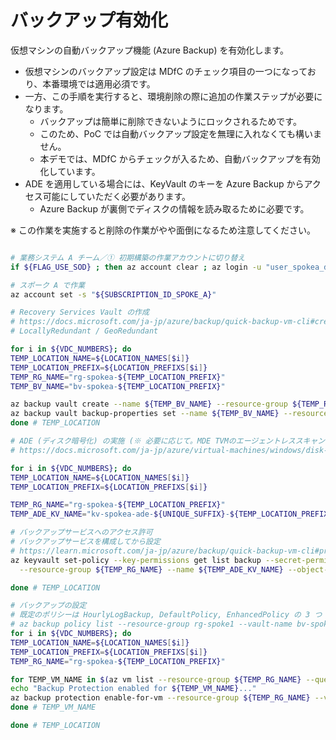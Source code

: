 # バックアップ有効化

仮想マシンの自動バックアップ機能 (Azure Backup) を有効化します。

- 仮想マシンのバックアップ設定は MDfC のチェック項目の一つになっており、本番環境では適用必須です。
- 一方、この手順を実行すると、環境削除の際に追加の作業ステップが必要になります。
  - バックアップは簡単に削除できないようにロックされるためです。
  - このため、PoC では自動バックアップ設定を無理に入れなくても構いません。
  - 本デモでは、MDfC からチェックが入るため、自動バックアップを有効化しています。
- ADE を適用している場合には、KeyVault のキーを Azure Backup からアクセス可能にしていただく必要があります。
  - Azure Backup が裏側でディスクの情報を読み取るために必要です。

※ この作業を実施すると削除の作業がやや面倒になるため注意してください。

```bash

# 業務システム A チーム／① 初期構築の作業アカウントに切り替え
if ${FLAG_USE_SOD} ; then az account clear ; az login -u "user_spokea_dev@${PRIMARY_DOMAIN_NAME}" -p "${ADMIN_PASSWORD}" ; fi

# スポーク A で作業
az account set -s "${SUBSCRIPTION_ID_SPOKE_A}"

# Recovery Services Vault の作成
# https://docs.microsoft.com/ja-jp/azure/backup/quick-backup-vm-cli#create-a-recovery-services-vault
# LocallyRedundant / GeoRedundant

for i in ${VDC_NUMBERS}; do
TEMP_LOCATION_NAME=${LOCATION_NAMES[$i]}
TEMP_LOCATION_PREFIX=${LOCATION_PREFIXS[$i]}
TEMP_RG_NAME="rg-spokea-${TEMP_LOCATION_PREFIX}"
TEMP_BV_NAME="bv-spokea-${TEMP_LOCATION_PREFIX}"

az backup vault create --name ${TEMP_BV_NAME} --resource-group ${TEMP_RG_NAME} --location ${TEMP_LOCATION_NAME}
az backup vault backup-properties set --name ${TEMP_BV_NAME} --resource-group ${TEMP_RG_NAME} --backup-storage-redundancy "GeoRedundant"
done # TEMP_LOCATION

# ADE (ディスク暗号化) の実施 (※ 必要に応じて。MDE TVMのエージェントレススキャンは ADE 非対応)
# https://docs.microsoft.com/ja-jp/azure/virtual-machines/windows/disk-encryption-windows

for i in ${VDC_NUMBERS}; do
TEMP_LOCATION_NAME=${LOCATION_NAMES[$i]}
TEMP_LOCATION_PREFIX=${LOCATION_PREFIXS[$i]}

TEMP_RG_NAME="rg-spokea-${TEMP_LOCATION_PREFIX}"
TEMP_ADE_KV_NAME="kv-spokea-ade-${UNIQUE_SUFFIX}-${TEMP_LOCATION_PREFIX}"

# バックアップサービスへのアクセス許可
# バックアップサービスを構成してから設定
# https://learn.microsoft.com/ja-jp/azure/backup/quick-backup-vm-cli#prerequisites-to-backup-encrypted-vms
az keyvault set-policy --key-permissions get list backup --secret-permissions get list backup \
  --resource-group ${TEMP_RG_NAME} --name ${TEMP_ADE_KV_NAME} --object-id $( az ad sp list --display-name "Backup Management Service" --query '[].id' -o tsv --only-show-errors )

done # TEMP_LOCATION

# バックアップの設定
# 既定のポリシーは HourlyLogBackup, DefaultPolicy, EnhancedPolicy の 3 つ
# az backup policy list --resource-group rg-spoke1 --vault-name bv-spoke1 -o table
for i in ${VDC_NUMBERS}; do
TEMP_LOCATION_NAME=${LOCATION_NAMES[$i]}
TEMP_LOCATION_PREFIX=${LOCATION_PREFIXS[$i]}
TEMP_RG_NAME="rg-spokea-${TEMP_LOCATION_PREFIX}"

for TEMP_VM_NAME in $(az vm list --resource-group ${TEMP_RG_NAME} --query [].name -o tsv); do
echo "Backup Protection enabled for ${TEMP_VM_NAME}..."
az backup protection enable-for-vm --resource-group ${TEMP_RG_NAME} --vault-name ${TEMP_BV_NAME} --vm ${TEMP_VM_NAME} --policy-name DefaultPolicy
done # TEMP_VM_NAME

done # TEMP_LOCATION

```
